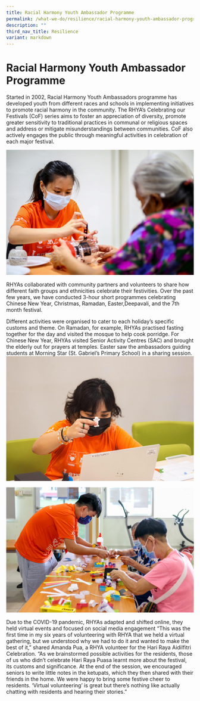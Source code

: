 ```yaml
---
title: Racial Harmony Youth Ambassador Programme
permalink: /what-we-do/resilience/racial-harmony-youth-ambassador-programme/
description: ""
third_nav_title: Resilience
variant: markdown
---
```

Racial Harmony Youth Ambassador Programme
===
Started in 2002, Racial Harmony Youth Ambassadors programme has developed youth from different races and schools in implementing initiatives to promote racial harmony in the community. The RHYA’s Celebrating our Festivals (CoF) series aims to foster an appreciation of diversity, promote greater sensitivity to traditional practices in communal or religious spaces and address or mitigate misunderstandings between communities. CoF also actively engages the public through meaningful activities in celebration of each major festival.

![](/images/What%20We%20Do/Resilience/COF%20Christmas%202020%20-%201.jpg)

RHYAs collaborated with community partners and volunteers to share how different faith groups and ethnicities celebrate their festivities. Over the past few years, we have conducted 3-hour short programmes celebrating Chinese New Year, Christmas, Ramadan, Easter,Deepavali, and the 7th month festival. 

Different activities were organised to cater to each holiday’s specific customs and theme. On Ramadan, for example, RHYAs practised fasting together for the day and visited the mosque to help cook porridge. For Chinese New Year, RHYAs visited Senior Activity Centres (SAC) and brought the elderly out for prayers at temples. Easter saw the ambassadors guiding students at Morning Star (St. Gabriel’s Primary School) in a sharing session.
![](/images/What%20We%20Do/Resilience/RHYA_COF%20Easter.jpg)

![](/images/What%20We%20Do/Resilience/SECDC_CELEBRATING_OUR_FESTIVALS_CHRISTMAS_16122020_LR_29.jpg)

Due to the COVID-19 pandemic, RHYAs adapted and shifted online, they held virtual events and focused on social media engagement “This was the first time in my six years of volunteering with RHYA that we held a virtual gathering, but we understood why we had to do it and wanted to make the best of it,” shared Amanda Pua, a RHYA volunteer for the Hari Raya Aidilfitri Celebration. “As we brainstormed possible activities for the residents, those of us who didn’t celebrate Hari Raya Puasa learnt more about the festival, its customs and significance. At the end of the session, we encouraged seniors to write little notes in the ketupats, which they then shared with their friends in the home. We were happy to bring some festive cheer to residents. ‘Virtual volunteering’ is great but there’s nothing like actually chatting with residents and hearing their stories.”